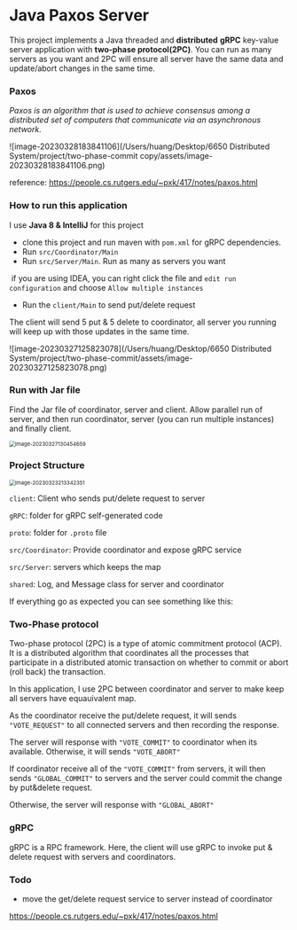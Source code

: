 # Java Paxos Server

This project implements a Java threaded and **distributed** **gRPC** key-value server application with **two-phase protocol(2PC)**. You can run as many servers as you want and 2PC will ensure all server have the same data and update/abort changes in the same time. 

 
### Paxos

_Paxos is an algorithm that is used to achieve consensus among a distributed set of computers that communicate via an asynchronous network._

![image-20230328183841106](/Users/huang/Desktop/6650 Distributed System/project/two-phase-commit copy/assets/image-20230328183841106.png)

reference: https://people.cs.rutgers.edu/~pxk/417/notes/paxos.html

### How to run this application

I use **Java 8 & IntelliJ** for this project

- clone this project and run maven with `pom.xml` for gRPC dependencies.
- Run `src/Coordinator/Main`
- Run `src/Server/Main`. Run as many as servers you want

​	if you are using IDEA, you can right click the file and `edit run configuration` and choose `Allow multiple instances`

- Run the `client/Main` to send put/delete request  

The client will send 5 put & 5 delete to coordinator, all server you running will keep up with those updates in the same time.



![image-20230327125823078](/Users/huang/Desktop/6650 Distributed System/project/two-phase-commit/assets/image-20230327125823078.png)

### Run with Jar file

Find the Jar file of coordinator, server and client. Allow parallel run of server, and then run coordinator, server (you can run multiple instances) and finally client.

<img src="/Users/huang/Desktop/6650 Distributed System/project/two-phase-commit/assets/image-20230327130454659.png" alt="image-20230327130454659" style="zoom:67%;" />



### Project Structure

<img src="/Users/huang/Library/Application Support/typora-user-images/image-20230323213342351.png" alt="image-20230323213342351" style="zoom:67%;" />

`client`: Client who sends put/delete request to server

`gRPC`: folder for gRPC self-generated code

`proto`: folder for `.proto` file

`src/Coordinator`: Provide coordinator and expose gRPC service

`src/Server`: servers which keeps the map

`shared`: Log, and Message class for server and coordinator



If everything go as expected you can see something like this:



### Two-Phase protocol

Two-phase protocol (2PC) is a type of atomic commitment protocol (ACP). It is a distributed algorithm that coordinates all the processes that participate in a distributed atomic transaction on whether to commit or abort (roll back) the transaction.

In this application, I use 2PC between coordinator and server to make keep all servers have equauivalent map.

As the coordinator receive the put/delete request, it will sends `"VOTE_REQUEST"` to all connected servers and then recording the response. 

The server will response with `"VOTE_COMMIT"` to coordinator when its available. Otherwise, it will sends `"VOTE_ABORT"`

If coordinator receive all of the   `"VOTE_COMMIT"` from servers, it will then sends `"GLOBAL_COMMIT"` to servers and the server could commit the change by put&delete request.

Otherwise, the server will response with `"GLOBAL_ABORT"`

### gRPC

gRPC is a RPC framework. Here, the client will use gRPC to invoke put & delete request with servers and coordinators.



### Todo

- move the get/delete request service to server instead of coordinator 

https://people.cs.rutgers.edu/~pxk/417/notes/paxos.html
